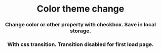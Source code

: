 <h1 align="center">Color theme change</h1>
<h3 align="center">Change color or other property with checkbox. Save in local 
storage.</h3>








<h3 align="center">With css transition. Transition disabled for first load page.</h3>